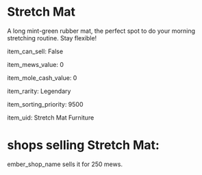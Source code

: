 # Stretch Mat

A long mint-green rubber mat, the perfect spot to do your morning stretching routine. Stay flexible!

item_can_sell: False

item_mews_value: 0

item_mole_cash_value: 0

item_rarity: Legendary

item_sorting_priority: 9500

item_uid: Stretch Mat Furniture

# shops selling Stretch Mat:

ember_shop_name sells it for 250 mews.